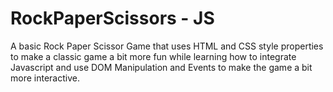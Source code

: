 # RockPaperScissors - JS
A basic Rock Paper Scissor Game that uses HTML and CSS style properties to make a classic game a bit more fun while learning how to integrate Javascript and use DOM Manipulation and Events to make the game a bit more interactive.

